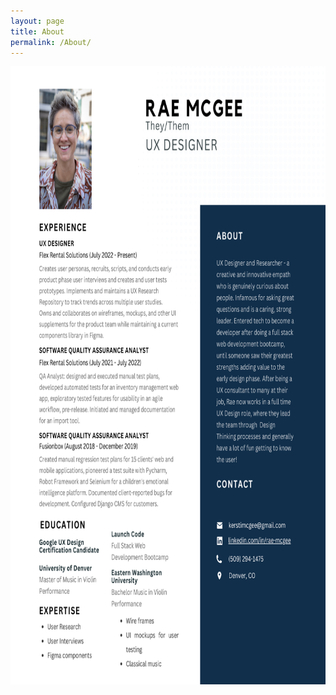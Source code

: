 ```yaml
---
layout: page
title: About
permalink: /About/
---
```


<img src="https://github.com/RH-X/portfolio/blob/gh-pages/docs/about-page/Rae-Resume.svg?raw=true" height="988.75" width="765"/>



